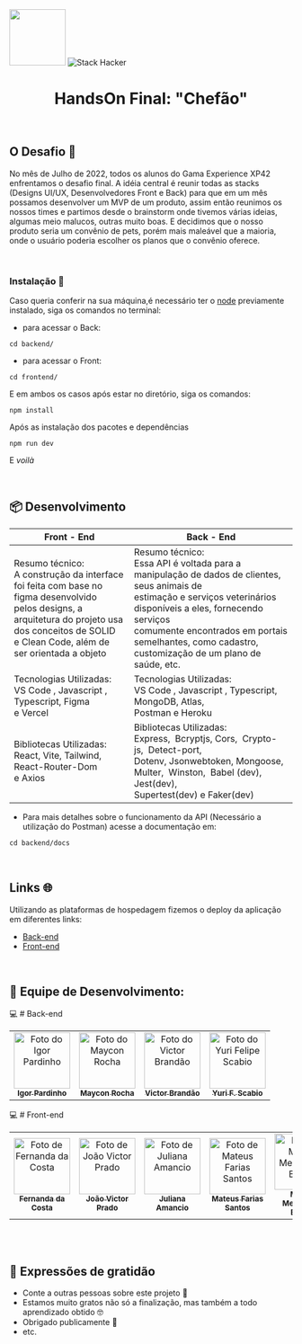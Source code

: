 <div>
  <img src="https://user-images.githubusercontent.com/90655270/161388302-145d58d6-723a-4dc1-97e7-80133dfa4c3a.png" width="100px">
  <img alt="Stack Hacker" src="https://img.shields.io/static/v1?label=stack&message=hacker&color=success&labelColor=grey">
</div>

<h1 align="center">HandsOn Final: "Chefão"</h1>

<div>
  <br>
</div>

##  O Desafio 🔎 

No mês de Julho de 2022, todos os alunos do Gama Experience XP42 enfrentamos o desafio final. A idéia central é reunir todas as stacks (Designs UI/UX, Desenvolvedores Front e Back) para que em um mês possamos desenvolver um MVP de um produto, assim então reunimos os nossos times e partimos desde o brainstorm onde tivemos várias ideias, algumas meio malucos, outras muito boas. E decidimos que o nosso produto seria um convênio de pets, porém mais maleável que a maioria, onde o usuário poderia escolher os planos que o convênio oferece.

<div>
  <br>
</div>

### Instalação  💾



Caso queria conferir na sua máquina,é necessário ter o [node](https://nodejs.org/en/) previamente instalado, siga os comandos no terminal:

- para acessar o Back:
```
cd backend/
```
- para acessar o Front:
```
cd frontend/
```
E em ambos os casos após estar no diretório, siga os comandos:
```
npm install
```
Após as instalação dos pacotes e dependências
```
npm run dev
```
E  _voilà_ 

<div>
  <br>
</div>

## 📦 Desenvolvimento

<table>
<thead>
  <tr>
    <th>Front - End</th>
    <th>Back - End</th>
  </tr>
</thead>
<tbody>
  <tr>
    <td>Resumo técnico: <br>A construção da interface foi feita com base no figma desenvolvido <br>pelos designs, a arquitetura do projeto usa dos conceitos de SOLID<br>e Clean Code, além de ser orientada a objeto</td>
    <td>Resumo técnico:<br>Essa API é voltada para a manipulação de dados de clientes, seus animais de<br>estimação e serviços veterinários disponíveis a eles, fornecendo serviços<br>comumente encontrados em portais semelhantes, como cadastro,<br>customização de um plano de saúde, etc.<br></td>
  </tr>
  <tr>
    <td>Tecnologias Utilizadas: <br> VS Code , Javascript , Typescript, Figma <br>e Vercel</td>
    <td>Tecnologias Utilizadas: <br> VS Code , Javascript , Typescript, MongoDB, Atlas, <br>Postman e Heroku</td>
  </tr>
  <tr>
    <td>Bibliotecas Utilizadas: <br> React, Vite, Tailwind, React-Router-Dom<br>e Axios</td>
    <td>Bibliotecas Utilizadas: <br> Express,&nbsp;&nbsp;Bcryptjs, Cors,&nbsp;&nbsp;Crypto-js,&nbsp;&nbsp;Detect-port,&nbsp;&nbsp;<br>Dotenv, Jsonwebtoken, Mongoose, Multer,&nbsp;&nbsp;Winston,&nbsp;&nbsp;Babel (dev), Jest(dev), <br>Supertest(dev) e Faker(dev)</td>
  </tr>
</tbody>
</table>

- Para mais detalhes sobre o funcionamento da API (Necessário a utilização do Postman) acesse a documentação em:
```
cd backend/docs
```

<div>
  <br>
</div>

## Links 🌐

Utilizando as plataformas de hospedagem fizemos o deploy da aplicação em diferentes links:

* [Back-end](https://api-gamaboss.herokuapp.com) 
* [Front-end](https://gama-boss-pet-plan.vercel.app/)

<div>
  <br>
</div>

## 🤝 Equipe de Desenvolvimento:

:computer: # Back-end
<table>
  <tr>
      <td align="center">
      <a href="https://github.com/igorpardinho">
        <img src="https://avatars.githubusercontent.com/u/102418941?v=4" width="100px;" alt="Foto do 
Igor Pardinho"/><br>
        <sub>
          <b>Igor Pardinho</b>
        </sub>
      </a>
    </td>
    <td align="center">
      <a href="https://github.com/minrocha">
        <img src="https://avatars.githubusercontent.com/u/81662339?v=4" width="100px;" alt="Foto do 
Maycon Rocha"/><br>
        <sub>
          <b>Maycon Rocha</b>
        </sub>
      </a>
    </td>
    <td align="center">
      <a href="https://github.com/VictorBran">
        <img src="https://avatars.githubusercontent.com/u/102419013?v=4" width="100px;" alt="Foto do 
Victor Brandão"/><br>
        <sub>
          <b>Victor Brandão</b>
        </sub>
      </a>
    </td>
     <td align="center">
      <a href="https://github.com/StaticDreamstate">
        <img src="https://avatars.githubusercontent.com/u/102414254?v=4" width="100px;" alt="Foto do Yuri Felipe Scabio"/><br>
        <sub>
          <b>Yuri F. Scabio</b>
        </sub>
      </a>
    </td>
  </tr>
</table>



:computer: # Front-end
<table>
  <tr>
    <td align="center">
      	<a href="https://github.com/fercosta92">
        <img src="https://avatars.githubusercontent.com/u/102771631?v=4" width="100px;" alt="Foto de 
        Fernanda da Costa"/><br>
        <sub>
          <b>Fernanda da Costa</b>
        </sub>
      </a>
    </td>
      <td align="center">
      	<a href="https://github.com/pradojvictor">
        <img src="https://avatars.githubusercontent.com/u/102419052?v=4" width="100px;" alt="Foto de 
        João Victor Prado"/><br>
        <sub>
          <b>João Victor Prado</b>
        </sub>
      </a>
    </td>
   	<td align="center">
      	<a href="https://github.com/JulianaAmancio">
        <img src="https://avatars.githubusercontent.com/u/102419005?v=4" width="100px;" alt="Foto de Juliana Amancio"/><br>
        <sub>
          <b>Juliana Amancio</b>
        </sub>
      </a>
    </td>
    	<td align="center">
      	<a href="https://github.com/tereus100">
        <img src="https://avatars.githubusercontent.com/u/95185745?v=4" width="100px;" alt="Foto de Mateus Farias Santos"/><br>
        <sub>
          <b>Mateus Farias Santos</b>
        </sub>
      </a>
    </td>
     	<td align="center">
      	<a href="https://github.com/Miguel1989-hub/">
        <img src="https://avatars.githubusercontent.com/u/90945846?v=4" width="100px;" alt="Foto de Miguel Mendes de Barros"/><br>
        <sub>
          <b>Miguel Mendes de Barros</b>
        </sub>
      </a>
    </td>
       	<td align="center">
      	<a href="https://github.com/rafaelsangali">
        <img src="https://avatars.githubusercontent.com/u/96629688?v=4" width="100px;" alt="Foto de Rafael Sangali"/><br>
        <sub>
          <b>Rafael Sangali</b>
        </sub>
      </a>
    </td>
    <td align="center">
      	<a href="https://github.com/SrNascimento40">
        <img src="https://avatars.githubusercontent.com/u/65576111?v=4" width="100px;" alt="Foto de Wallace Nascimento"/><br>
        <sub>
          <b>Wallace Nascimento</b>
        </sub>
      </a>
    </td>
  </tr>
</table>

<div>
  <br>
</div>
<div>
  <br>
</div>
            

## 🎁 Expressões de gratidão

* Conte a outras pessoas sobre este projeto 📢
* Estamos muito gratos não só a finalização, mas também a todo aprendizado obtido 🤓
* Obrigado publicamente 💙
* etc.



